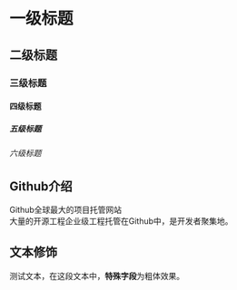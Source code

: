 # 一级标题
## 二级标题
### 三级标题
#### 四级标题
##### 五级标题
###### 六级标题

## Github介绍
 
  Github全球最大的项目托管网站<br>大量的开源工程企业级工程托管在Github中，是开发者聚集地。



## 文本修饰

 测试文本，在这段文本中，**特殊字段**为粗体效果。
